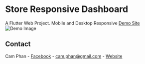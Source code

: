 # Store Responsive Dashboard

A Flutter Web Project.
Mobile and Desktop Responsive
[Demo Site](https://store-responsive-dashboard.netlify.app)
![Demo Image](http://url/to/img.png)

## Contact

Cam Phan - [Facebook](https://www.facebook.com/phcnolimit) - cam.phan@gmail.com - [Website](https://camphan.work)
